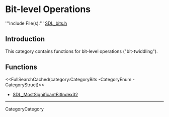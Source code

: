 
# Bit-level Operations

'''Include File(s):''' [SDL_bits.h](http://hg.libsdl.org/SDL/file/default/include/SDL_bits.h)


## Introduction

This category contains functions for bit-level operations ("bit-twiddling").

## Functions
<<FullSearchCached(category:CategoryBits -CategoryEnum -CategoryStruct)>>

<!-- BEGIN CATEGORY LIST -->
- [SDL_MostSignificantBitIndex32](SDL_MostSignificantBitIndex32)
<!-- END CATEGORY LIST -->
----
CategoryCategory
